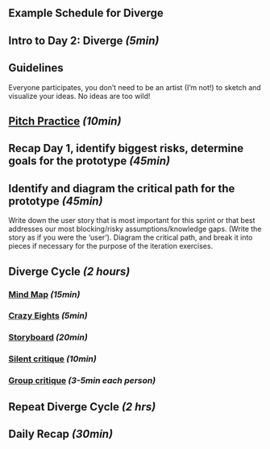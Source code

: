 ## Example Schedule for Diverge

## Intro to Day 2: Diverge *(5min)*

## Guidelines

Everyone participates, you don’t need to be an artist (I’m not!) to sketch and
visualize your ideas. No ideas are too wild!

## [Pitch Practice](../Exercises/pitch-practice.md) *(10min)*

## Recap Day 1, identify biggest risks, determine goals for the prototype *(45min)*

## Identify and diagram the critical path for the prototype *(45min)*

Write down the user story that is most important for this sprint or that best
addresses our most blocking/risky assumptions/knowledge gaps. (Write the story
    as if you were the ‘user’). Diagram the critical path, and break it into pieces
if necessary for the purpose of the iteration exercises.

## Diverge Cycle *(2 hours)*

### [Mind Map](../Exercises/mind-maps.md) *(15min)*

### [Crazy Eights](../Exercises/crazy-eights.md) *(5min)*

### [Storyboard](../Exercises/storyboards.md) *(20min)*

### [Silent critique](../Exercises/silent-critique.md) *(10min)*

### [Group critique](../Exercises/group-critique.md) *(3-5min each person)*

## Repeat Diverge Cycle *(2 hrs)*

## Daily Recap *(30min)*
